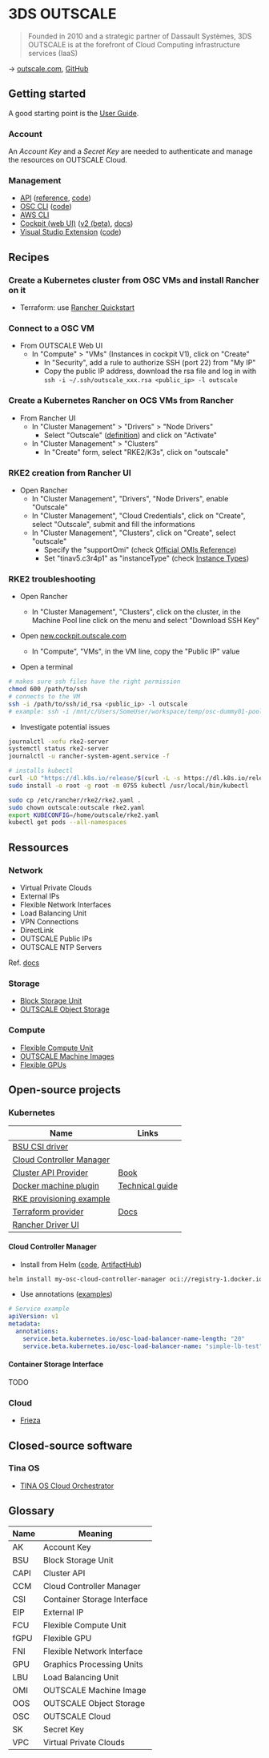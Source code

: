 # 3DS OUTSCALE

> Founded in 2010 and a strategic partner of Dassault Systèmes, 3DS OUTSCALE is at the forefront of Cloud Computing infrastructure services (IaaS)

→ [outscale.com](https://outscale.com/), [GitHub](https://github.com/outscale)

## Getting started

A good starting point is the [User Guide](https://docs.outscale.com/userguide).

### Account

An _Account Key_ and a _Secret Key_ are needed to authenticate and manage the resources on OUTSCALE Cloud.

### Management

* [API](https://docs.outscale.com/api) ([reference](https://docs.outscale.com/en/userguide/OUTSCALE-APIs-Reference.html), [code](https://github.com/outscale/osc-api))
* [OSC CLI](https://docs.outscale.com/en/userguide/Installing-and-Configuring-OSC-CLI.html) ([code](https://github.com/outscale/osc-cli))
* [AWS CLI](https://docs.outscale.com/en/userguide/Installing-and-Configuring-AWS-CLI.html)
* [Cockpit (web UI)](https://cockpit.outscale.com/) ([v2 (beta)](https://new.cockpit.outscale.com/), [docs](https://docs.outscale.com/en/userguide/About-Cockpit.html))
* [Visual Studio Extension](https://marketplace.visualstudio.com/items?itemName=outscale.osc-viewer) ([code](https://github.com/outscale/vscode-osc-viewer))

## Recipes

### Create a Kubernetes cluster from OSC VMs and install Rancher on it

* Terraform: use [Rancher Quickstart](https://github.com/rancher/quickstart/blob/master/rancher/outscale/README.md)

### Connect to a OSC VM

* From OUTSCALE Web UI
  * In "Compute" > "VMs" (Instances in cockpit V1), click on "Create"
    * In "Security", add a rule to authorize SSH (port 22) from "My IP"
    * Copy the public IP address, download the rsa file and log in with `ssh -i ~/.ssh/outscale_xxx.rsa <public_ip> -l outscale`

### Create a Kubernetes Rancher on OCS VMs from Rancher

* From Rancher UI
  * In "Cluster Management" > "Drivers" > "Node Drivers"
    * Select "Outscale" ([definition](https://github.com/rancher/rancher/blob/release/v2.7/pkg/data/management/machinedriver_data.go#L140)) and click on "Activate"
  * In "Cluster Management" > "Clusters"
    * In "Create" form, select "RKE2/K3s", click on "outscale"

### RKE2 creation from Rancher UI

* Open Rancher
  * In "Cluster Management", "Drivers", "Node Drivers", enable "Outscale"
  * In "Cluster Management", "Cloud Credentials", click on "Create", select "Outscale", submit and fill the informations
  * In "Cluster Management", "Clusters", click on "Create", select "outscale"
    * Specify the "supportOmi" (check [Official OMIs Reference](https://docs.outscale.com/en/userguide/Official-OMIs-Reference.html))
    * Set "tinav5.c3r4p1" as "instanceType" (check [Instance Types](https://docs.outscale.com/en/userguide/Instance-Types.html))

### RKE2 troubleshooting

* Open Rancher
  * In "Cluster Management", "Clusters", click on the cluster, in the Machine Pool line click on the menu and select "Download SSH Key"

* Open [new.cockpit.outscale.com](https://new.cockpit.outscale.com/)
  * In "Compute", "VMs", in the VM line, copy the "Public IP" value

* Open a terminal

```bash
# makes sure ssh files have the right permission
chmod 600 /path/to/ssh
# connects to the VM
ssh -i /path/to/ssh/id_rsa <public_ip> -l outscale
# example: ssh -i /mnt/c/Users/SomeUser/workspace/temp/osc-dummy01-pool1-xxxxxx-yyyy/id_rsa 1.2.3.4 -l outscale
```

* Investigate potential issues

```bash
journalctl -xefu rke2-server
systemctl status rke2-server
journalctl -u rancher-system-agent.service -f

# installs kubectl
curl -LO "https://dl.k8s.io/release/$(curl -L -s https://dl.k8s.io/release/stable.txt)/bin/linux/amd64/kubectl"
sudo install -o root -g root -m 0755 kubectl /usr/local/bin/kubectl

sudo cp /etc/rancher/rke2/rke2.yaml .
sudo chown outscale:outscale rke2.yaml
export KUBECONFIG=/home/outscale/rke2.yaml
kubectl get pods --all-namespaces
```

## Ressources

### Network

* Virtual Private Clouds
* External IPs
* Flexible Network Interfaces
* Load Balancing Unit
* VPN Connections
* DirectLink
* OUTSCALE Public IPs
* OUTSCALE NTP Servers

Ref. [docs](https://docs.outscale.com/en/userguide/Network-and-Security.html)

### Storage

* [Block Storage Unit](https://docs.outscale.com/en/userguide/Block-Storage-Unit-BSU.html)
* [OUTSCALE Object Storage](https://docs.outscale.com/en/userguide/OUTSCALE-Object-Storage-OOS.html)

### Compute

* [Flexible Compute Unit](https://docs.outscale.com/en/userguide/Flexible-Compute-Unit-FCU.html)
* [OUTSCALE Machine Images](https://docs.outscale.com/en/userguide/OUTSCALE-Machine-Images-OMIs.html)
* [Flexible GPUs](https://docs.outscale.com/en/userguide/Flexible-GPUs-fGPUs.html)

## Open-source projects

### Kubernetes

Name                                                                                | Links
------------------------------------------------------------------------------------|-----------------------------------------------------------------------------------------------------
[BSU CSI driver](https://github.com/outscale/osc-bsu-csi-driver)                    |
[Cloud Controller Manager](https://github.com/outscale/cloud-provider-osc)          |
[Cluster API Provider](https://github.com/outscale/cluster-api-provider-outscale)   | [Book](https://cluster-api-outscale.oos-website.eu-west-2.outscale.com/)
[Docker machine plugin](https://github.com/outscale/docker-machine-driver-outscale) | [Technical guide](https://docs.outscale.com/en/userguide/Using-DockerMachine-with-3DS-OUTSCALE.html)
[RKE provisioning example](https://github.com/outscale/osc-k8s-rke-cluster)         |
[Terraform provider](https://github.com/outscale/terraform-provider-outscale)       | [Docs](https://registry.terraform.io/providers/outscale/outscale/latest/docs)
[Rancher Driver UI](https://github.com/outscale/rancher-ui-driver-outscale)         |

#### Cloud Controller Manager

* Install from Helm ([code](https://github.com/outscale/cloud-provider-osc/tree/OSC-MIGRATION/deploy/k8s-osc-ccm), [ArtifactHub](https://artifacthub.io/packages/helm/osc-cloud-controller-manager/osc-cloud-controller-manager))

```bash
helm install my-osc-cloud-controller-manager oci://registry-1.docker.io/outscalehelm/osc-cloud-controller-manager
```

* Use annotations ([examples](https://github.com/outscale/cloud-provider-osc/tree/OSC-MIGRATION/examples))

```yaml
# Service example
apiVersion: v1
metadata:
  annotations:
    service.beta.kubernetes.io/osc-load-balancer-name-length: "20"
    service.beta.kubernetes.io/osc-load-balancer-name: "simple-lb-test"
```

#### Container Storage Interface

TODO

### Cloud

* [Frieza](https://github.com/outscale/frieza)

## Closed-source software

### Tina OS

* [TINA OS Cloud Orchestrator](https://en.outscale.com/pourquoi-outscale/tina-os-cloud-orchestrator/)

## Glossary

Name | Meaning
-----|----------------------------
AK   | Account Key
BSU  | Block Storage Unit
CAPI | Cluster API
CCM  | Cloud Controller Manager
CSI  | Container Storage Interface
EIP  | External IP
FCU  | Flexible Compute Unit
fGPU | Flexible GPU
FNI  | Flexible Network Interface
GPU  | Graphics Processing Units
LBU  | Load Balancing Unit
OMI  | OUTSCALE Machine Image
OOS  | OUTSCALE Object Storage
OSC  | OUTSCALE Cloud
SK   | Secret Key
VPC  | Virtual Private Clouds
